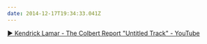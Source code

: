 ```yaml
---
date: 2014-12-17T19:34:33.041Z
---
```

[▶ Kendrick Lamar - The Colbert Report "Untitled Track" - YouTube](https://www.youtube.com/watch?v=u5Zd-Y0VRjI&spfreload=10)

